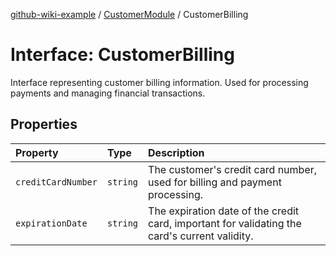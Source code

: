 [github-wiki-example](../wiki/Home) / [CustomerModule](../wiki/CustomerModule) / CustomerBilling

# Interface: CustomerBilling

Interface representing customer billing information.
Used for processing payments and managing financial transactions.

## Properties

| Property | Type | Description |
| :------ | :------ | :------ |
| `creditCardNumber` | `string` | The customer's credit card number, used for billing and payment processing. |
| `expirationDate` | `string` | The expiration date of the credit card, important for validating the card's current validity. |
